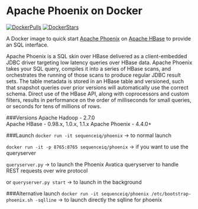 Apache Phoenix on Docker
==============
[![DockerPulls](https://img.shields.io/docker/pulls/sequenceiq/phoenix.svg)](https://registry.hub.docker.com/u/sequenceiq/phoenix/)
[![DockerStars](https://img.shields.io/docker/stars/sequenceiq/phoenix.svg)](https://registry.hub.docker.com/u/sequenceiq/phoenix/)

A Docker image to quick start [Apache Phoenix](http://phoenix.apache.org/) on [Apache HBase](https://hbase.apache.org/)
to provide an SQL interface.

Apache Phoenix is a SQL skin over HBase delivered as a client-embedded JDBC driver targeting low latency queries over HBase data. Apache Phoenix takes your SQL query, compiles it into a series of HBase scans, and orchestrates the running of those scans to produce regular JDBC result sets. The table metadata is stored in an HBase table and versioned, such that snapshot queries over prior versions will automatically use the correct schema. Direct use of the HBase API, along with coprocessors and custom filters, results in performance on the order of milliseconds for small queries, or seconds for tens of millions of rows.

###Versions
Apache Hadoop - 2.7.0  
Apache HBase - 0.98.x, 1.0.x, 1.1.x
Apache Phoenix - 4.4.0+

###Launch
`docker run -it sequenceiq/phoenix` -> to normal launch

`docker run -it -p 8765:8765 sequenceiq/phoenix` -> if you want to use the queryserver

`queryserver.py` -> to launch the Phoenix Avatica queryserver to handle REST requests over wire protocol

or `queryserver.py start` -> to launch in the background

###Alternative launch
`docker run -it sequenceiq/phoenix /etc/bootstrap-phoenix.sh -sqlline` -> to launch directly the sqlline for phoenix
